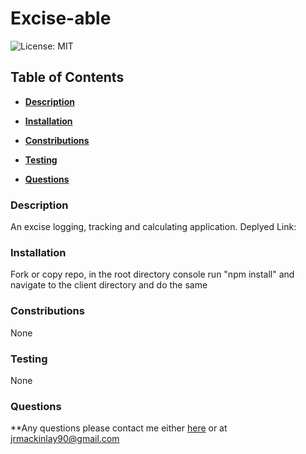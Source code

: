 # Excise-able

![License: MIT](https://img.shields.io/badge/License-MIT-yellow.svg)

## Table of Contents

* **[Description](#Description)**

* **[Installation](#Installation)**

* **[Constributions](#Contributions)**

* **[Testing](#Testing)**

* **[Questions](#Questions)**


### Description

An excise logging, tracking and calculating application.
Deplyed Link: [](https://excise-able.herokuapp.com/)


### Installation

Fork or copy repo, in the root directory console run "npm install" and navigate to the client directory and do the same


### Constributions

None


### Testing

None


### Questions

**Any questions please contact me either [here](https://github.com/tallglassof-milkjake) or at jrmackinlay90@gmail.com
